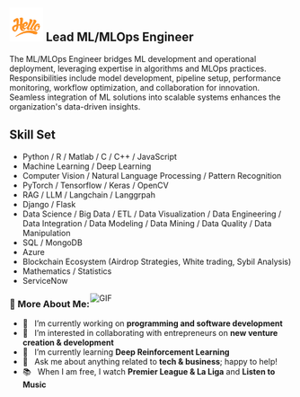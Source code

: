 ## <img height="60" width="60" src="https://github.com/mastercodingbear/mastercodingbear/blob/main/img/hello.gif" /> Lead ML/MLOps Engineer

The ML/MLOps Engineer bridges ML development and operational deployment, leveraging
expertise in algorithms and MLOps practices. Responsibilities include model development,
pipeline setup, performance monitoring, workflow optimization, and collaboration for
innovation. Seamless integration of ML solutions into scalable systems enhances the
organization's data-driven insights.

## Skill Set

<p style = "margin-left: 30px">
 
- Python / R / Matlab / C / C++ / JavaScript
- Machine Learning / Deep Learning 
- Computer Vision / Natural Language Processing / Pattern Recognition 
- PyTorch / Tensorflow / Keras / OpenCV
- RAG / LLM / Langchain / Langgrpah 
- Django / Flask 
- Data Science / Big Data / ETL / Data Visualization / Data Engineering / Data Integration / Data Modeling / Data Mining / Data Quality / Data Manipulation 
- SQL / MongoDB
- Azure
- Blockchain Ecosystem (Airdrop Strategies, White trading, Sybil Analysis)
- Mathematics / Statistics
- ServiceNow

</p>

<img align="right" alt="GIF" src="https://raw.githubusercontent.com/rahul-jha98/rahul-jha98/main/techstack.gif" width="360px"/>
  
### 🧐 More About Me:

- 🔭 &nbsp; I’m currently working on **programming and software development**
- 🤝 &nbsp; I’m interested in collaborating with entrepreneurs on **new venture creation & development**
- 🌱 &nbsp; I’m currently learning **Deep Reinforcement Learning**
- 💬 &nbsp; Ask me about anything related to **tech & business**; happy to help!
- 📚 &nbsp; When I am free, I watch **Premier League & La Liga** and **Listen to Music**